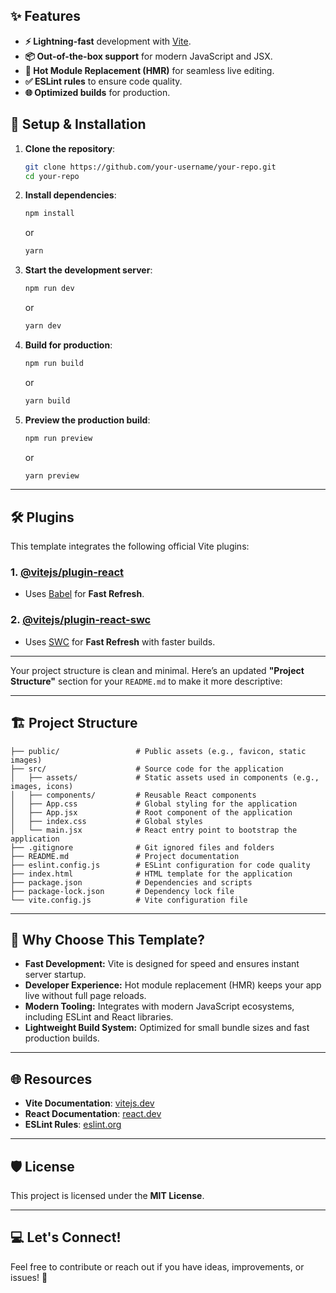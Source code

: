 
## ✨ Features

- **⚡ Lightning-fast** development with [Vite](https://vitejs.dev/).
- **📦 Out-of-the-box support** for modern JavaScript and JSX.
- **🔄 Hot Module Replacement (HMR)** for seamless live editing.
- **✅ ESLint rules** to ensure code quality.
- **🌐 Optimized builds** for production.

## 🔧 Setup & Installation

1. **Clone the repository**:
   ```bash
   git clone https://github.com/your-username/your-repo.git
   cd your-repo
   ```

2. **Install dependencies**:
   ```bash
   npm install
   ```
   or
   ```bash
   yarn
   ```

3. **Start the development server**:
   ```bash
   npm run dev
   ```
   or
   ```bash
   yarn dev
   ```

4. **Build for production**:
   ```bash
   npm run build
   ```
   or
   ```bash
   yarn build
   ```

5. **Preview the production build**:
   ```bash
   npm run preview
   ```
   or
   ```bash
   yarn preview
   ```

---

## 🛠 Plugins

This template integrates the following official Vite plugins:

### 1. [@vitejs/plugin-react](https://github.com/vitejs/vite-plugin-react/blob/main/packages/plugin-react/README.md) 
   - Uses [Babel](https://babeljs.io/) for **Fast Refresh**.

### 2. [@vitejs/plugin-react-swc](https://github.com/vitejs/vite-plugin-react-swc) 
   - Uses [SWC](https://swc.rs/) for **Fast Refresh** with faster builds.

---
Your project structure is clean and minimal. Here’s an updated **"Project Structure"** section for your `README.md` to make it more descriptive:

---

## 🏗 Project Structure

```plaintext
├── public/                 # Public assets (e.g., favicon, static images)
├── src/                    # Source code for the application
│   ├── assets/             # Static assets used in components (e.g., images, icons)
│   ├── components/         # Reusable React components
│   ├── App.css             # Global styling for the application
│   ├── App.jsx             # Root component of the application
│   ├── index.css           # Global styles
│   └── main.jsx            # React entry point to bootstrap the application
├── .gitignore              # Git ignored files and folders
├── README.md               # Project documentation
├── eslint.config.js        # ESLint configuration for code quality
├── index.html              # HTML template for the application
├── package.json            # Dependencies and scripts
├── package-lock.json       # Dependency lock file
└── vite.config.js          # Vite configuration file
```

---


## 🌟 Why Choose This Template?

- **Fast Development:** Vite is designed for speed and ensures instant server startup.
- **Developer Experience:** Hot module replacement (HMR) keeps your app live without full page reloads.
- **Modern Tooling:** Integrates with modern JavaScript ecosystems, including ESLint and React libraries.
- **Lightweight Build System:** Optimized for small bundle sizes and fast production builds.

---

## 🌐 Resources

- **Vite Documentation**: [vitejs.dev](https://vitejs.dev/)
- **React Documentation**: [react.dev](https://react.dev/)
- **ESLint Rules**: [eslint.org](https://eslint.org/)

---

## 🛡️ License

This project is licensed under the **MIT License**.

---

## 💻 Let's Connect!

Feel free to contribute or reach out if you have ideas, improvements, or issues! 🎉
```
